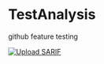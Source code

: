 # TestAnalysis
github feature testing 


[![Upload SARIF](https://github.com/xLs/TestAnalysis/actions/workflows/codeql-analysis.yml/badge.svg)](https://github.com/xLs/TestAnalysis/actions/workflows/codeql-analysis.yml)

